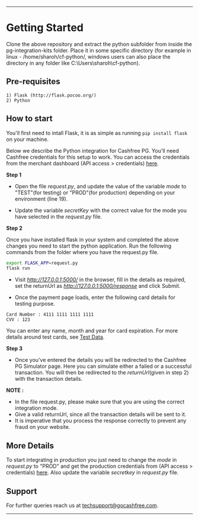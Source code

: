*****************************************************************************************

# Getting Started
Clone the above repository and extract the python subfolder from inside the pg-integration-kits folder.
Place it in some specific directory (for example in linux - /home/sharoh/cf-python/, windows users can also place the directory in any folder like C:\Users\sharoh\cf-python). 

## Pre-requisites

```
1) Flask (http://flask.pocoo.org/)
2) Python

```

## How to start
You'll first need to intall Flask, it is as simple as running `pip install flask` on your machine. 

Below we describe the Python integration for Cashfree PG. You'll need Cashfree credentials for this setup to work. You can access the credentials from the merchant dashboard (API access > credentials) [here](https://test.gocashfree.com/merchant/pg#api-key).

**Step 1**

  - Open the file *request.py*, and update the value of the variable *mode* to "TEST"(for testing) or "PROD"(for production) depending on your environment (line 19).

  - Update the variable *secretKey* with the correct value for the mode you have selected in the *request.py* file.

**Step 2**

  Once you have installed flask in your system and completed the above changes you need to start the python application.
  Run the following commands from the folder where you have the request.py file.  
  ```bash
  export FLASK_APP=request.py
  flask run
  ```
  - Visit *http://127.0.0.1:5000/* in the browser, fill in the details as required, set the returnUrl as *http://127.0.0.1:5000/response* and click Submit.

  - Once the payment page loads, enter the following card details for testing purpose. 
  
  ```
  Card Number : 4111 1111 1111 1111
  CVV : 123
  ```
  You can enter any name, month and year for card expiration. For more details around test cards, see [Test Data](https://docs.cashfree.com/docs/resources/#test-data).

**Step 3**

  - Once you've entered the details you will be redirected to the Cashfree PG Simulator page. Here you can simulate either a failed or a successful transaction. You will then be redirected to the *returnUrl*(given in step 2) with the transaction details.

**NOTE :** 

- In the file request.py, please make sure that you are using the correct integration mode. 
- Give a valid returnUrl, since all the transaction details will be sent to it.
- It is imperative that you process the response correctly to prevent any fraud on your website. 

## More Details

To start integrating in production you just need to change the *mode* in *request.py* to "PROD" and get the production credentials from (API access > credentials) [here](https://merchant.cashfree.com/merchant/pg#api-key). Also update the variable *secretkey* in *request.py* file.


## Support

For further queries reach us at [techsupport@gocashfree.com](techsupport@gocashfree.com). 

*****************************************************************************************
